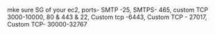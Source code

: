 mke sure SG of your ec2, ports- SMTP -25, SMTPS- 465, custom TCP 3000-10000, 80 & 443 & 22, Custom tcp -6443, Custom TCP - 27017, Custom TCP- 30000-32767

